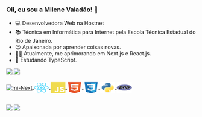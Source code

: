 ### Oii, eu sou a Milene Valadão! 👋

- 💻 Desenvolvedora Web na Hostnet 
- 📚 Técnica em Informática para Internet pela Escola Técnica Estadual do Rio de Janeiro.
- 😍 Apaixonada por aprender coisas novas.
- 👩‍💻 Atualmente, me aprimorando em Next.js e React.js.
- 📖 Estudando TypeScript.

<a href="https://github.com/milenevb">
  <img height="180em" src="https://github-readme-stats.vercel.app/api?username=milenevb&show_icons=true&theme=dracula&include_all_commits=true&count_private=true"/>
  <img height="180em" src="https://github-readme-stats.vercel.app/api/top-langs/?username=milenevb&layout=compact&langs_count=7&theme=dracula"/>
</div>
<div style="display: inline_block"><br>
  <img align="center" alt="mi-Next" height="30" width="40" src="https://cdn.jsdelivr.net/gh/devicons/devicon/icons/nextjs/nextjs-original.svg">
  <img align="center" alt="mi-React" height="30" width="40" src="https://raw.githubusercontent.com/devicons/devicon/master/icons/react/react-original.svg">
  <img align="center" alt="mi-Js" height="30" width="40" src="https://raw.githubusercontent.com/devicons/devicon/master/icons/javascript/javascript-plain.svg">
  <img align="center" alt="mi-HTML" height="30" width="40" src="https://raw.githubusercontent.com/devicons/devicon/master/icons/html5/html5-original.svg">
  <img align="center" alt="mi-CSS" height="30" width="40" src="https://raw.githubusercontent.com/devicons/devicon/master/icons/css3/css3-original.svg">
  <img align="center" alt="mi-Python" height="30" width="40" src="https://raw.githubusercontent.com/devicons/devicon/master/icons/python/python-original.svg">
  <img align="center" alt="mi-PHP" height="30" width="40" src="https://raw.githubusercontent.com/devicons/devicon/master/icons/php/php-original.svg">
</div>
  
  ##
  <div> 
  <a href = "mailto:valadaomilene@gmail.com"><img src="https://img.shields.io/badge/-Gmail-%23333?style=for-the-badge&logo=gmail&logoColor=white" target="_blank"></a>
  <a href="https://www.linkedin.com/in/milene-valad%C3%A3o-77162920b/" target="_blank"><img src="https://img.shields.io/badge/-LinkedIn-%230077B5?style=for-the-badge&logo=linkedin&logoColor=white" target="_blank"></a
    </div>
